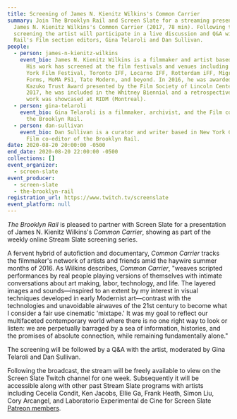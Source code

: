 ```yaml
---
title: Screening of James N. Kienitz Wilkins's Common Carrier
summary: Join The Brooklyn Rail and Screen Slate for a streaming presentation of
  James N. Kienitz Wilkins's Common Carrier (2017, 78 min). Following the
  screening the artist will participate in a live discussion and Q&A with The
  Rail's Film section editors, Gina Telaroli and Dan Sullivan.
people:
  - person: james-n-kienitz-wilkins
    event_bio: James N. Kienitz Wilkins is a filmmaker and artist based in Brooklyn.
      His work has screened at the film festivals and venues including the New
      York Film Festival, Toronto IFF, Locarno IFF, Rotterdam iFF, Migrating
      Forms, MoMA PS1, Tate Modern, and beyond. In 2016, he was awarded the
      Kazuko Trust Award presented by the Film Society of Lincoln Center. In
      2017, he was included in the Whitney Biennial and a retrospective of his
      work was showcased at RIDM (Montreal).
  - person: gina-telaroli
    event_bio: Gina Telaroli is a filmmaker, archivist, and the Film co-editor of
      the Brooklyn Rail.
  - person: dan-sullivan
    event_bio: Dan Sullivan is a curator and writer based in New York City and the
      Film co-editor of the Brooklyn Rail.
date: 2020-08-20 20:00:00 -0500
end_date: 2020-08-20 22:00:00 -0500
collections: []
event_organizer:
  - screen-slate
event_producer:
  - screen-slate
  - the-brooklyn-rail
registration_url: https://www.twitch.tv/screenslate
event_platform: null
---
```

*The Brooklyn Rail* is pleased to partner with Screen Slate for a presentation of James N. Kienitz Wilkins's *Common Carrier*, showing as part of the weekly online Stream Slate screening series.

A fervent hybrid of autofiction and documentary, *Common Carrier* tracks the filmmaker's network of artists and friends amid the haywire summer months of 2016. As Wilkins describes, *Common Carrier*, "weaves scripted performances by real people playing versions of themselves with intimate conversations about art making, labor, technology, and life. The layered images and sounds—inspired to an extent by my interest in visual techniques developed in early Modernist art—contrast with the technologies and unavoidable airwaves of the 21st century to become what I consider a fair use cinematic 'mixtape.' It was my goal to reflect our multifaceted contemporary world where there is no one right way to look or listen: we are perpetually barraged by a sea of information, histories, and the promises of absolute connection, while remaining fundamentally alone."

The screening will be followed by a Q&A with the artist, moderated by Gina Telaroli and Dan Sullivan.

Following the broadcast, the stream will be freely available to view on the Screen Slate Twitch channel for one week. Subsequently it will be accessible along with other past Stream Slate programs with artists including Cecelia Condit, Ken Jacobs, Ellie Ga, Frank Heath, Simon Liu, Cory Arcangel, and Laboratorio Experimental de Cine for Screen Slate [Patreon members](https://www.patreon.com/screenslate).
